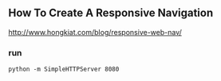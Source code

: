 ## How To Create A Responsive Navigation 
http://www.hongkiat.com/blog/responsive-web-nav/

### run
```python -m SimpleHTTPServer 8080```


